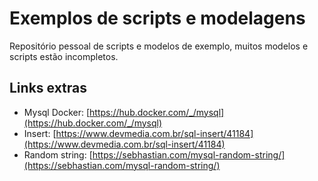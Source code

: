# Exemplos de scripts e modelagens

Repositório pessoal de scripts e modelos de exemplo, muitos modelos e scripts estão incompletos.

## Links extras

* Mysql Docker: [https://hub.docker.com/_/mysql](https://hub.docker.com/_/mysql)
* Insert: [https://www.devmedia.com.br/sql-insert/41184](https://www.devmedia.com.br/sql-insert/41184)
* Random string: [https://sebhastian.com/mysql-random-string/](https://sebhastian.com/mysql-random-string/)
